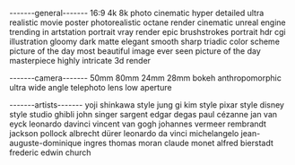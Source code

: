-------general-------
16:9
4k
8k
photo
cinematic
hyper detailed
ultra realistic
movie poster
photorealistic
octane render
cinematic
unreal engine
trending in artstation
portrait
vray render
epic
brushstrokes
portrait
hdr
cgi
illustration
gloomy
dark
matte
elegant
smooth
sharp
triadic color scheme
picture of the day
most beautiful image ever seen
picture of the day
masterpiece
highly intricate
3d render

-------camera-------
50mm
80mm
24mm
28mm
bokeh
anthropomorphic
ultra wide angle
telephoto lens
low aperture

-------artists-------
yoji shinkawa style
jung gi kim style
pixar style
disney style
studio ghibli
john singer sargent
edgar degas
paul cézanne
jan van eyck
leonardo davinci
vincent van gogh
johannes vermeer
rembrandt
jackson pollock
albrecht dürer
leonardo da vinci
michelangelo
jean-auguste-dominique ingres
thomas moran
claude monet
alfred bierstadt
frederic edwin church

